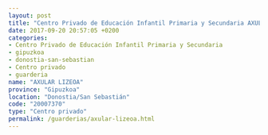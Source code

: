 ```yaml
---
layout: post
title: "Centro Privado de Educación Infantil Primaria y Secundaria AXULAR LIZEOA"
date: 2017-09-20 20:57:05 +0200
categories:
- Centro Privado de Educación Infantil Primaria y Secundaria
- gipuzkoa
- donostia-san-sebastian
- Centro privado
- guarderia
name: "AXULAR LIZEOA"
province: "Gipuzkoa"
location: "Donostia/San Sebastián"
code: "20007370"
type: "Centro privado"
permalink: /guarderias/axular-lizeoa.html
---
```

